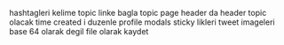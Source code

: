 hashtagleri kelime topic linke bagla
topic page header da header topic olacak
time created i duzenle
profile modals sticky likleri
tweet imageleri base 64 olarak degil file olarak kaydet